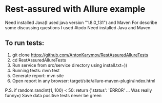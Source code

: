 # Rest-assured with Allure example

Need installed Java(I used java version "1.8.0_131") and Maven
For describe some discussing questions I used #todo
Need installed Java and Maven

## To run tests:
1. git clone https://github.com/AntonKarymov/RestAssuredAllureTests
2. cd RestAssuredAllureTests
4. Run service from src/service directory using install.txt=))
3. Running tests: mvn test
4. Generate report: mvn site
5. Open report in any browser: target/site/allure-maven-plugin/index.html

P.S. if random.randint(1, 100) < 50: return {'status': 'ERROR' ...
Was really funny=)
Save data positive tests never be green
